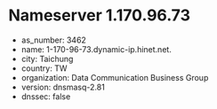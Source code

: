 # Nameserver 1.170.96.73

* as_number: 3462
* name: 1-170-96-73.dynamic-ip.hinet.net.
* city: Taichung
* country: TW
* organization: Data Communication Business Group
* version: dnsmasq-2.81
* dnssec: false
